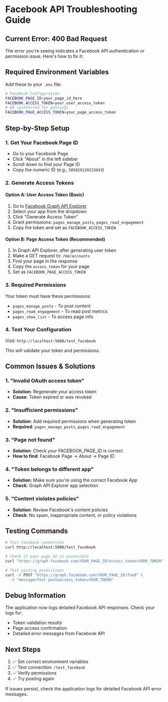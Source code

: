 # Facebook API Troubleshooting Guide

## Current Error: 400 Bad Request

The error you're seeing indicates a Facebook API authentication or permission issue. Here's how to fix it:

## Required Environment Variables

Add these to your `.env` file:

```bash
# Facebook Configuration
FACEBOOK_PAGE_ID=your_page_id_here
FACEBOOK_ACCESS_TOKEN=your_user_access_token
# OR (preferred for posting)
FACEBOOK_PAGE_ACCESS_TOKEN=your_page_access_token
```

## Step-by-Step Setup

### 1. Get Your Facebook Page ID
- Go to your Facebook Page
- Click "About" in the left sidebar
- Scroll down to find your Page ID
- Copy the numeric ID (e.g., `505829139223693`)

### 2. Generate Access Tokens

#### Option A: User Access Token (Basic)
1. Go to [Facebook Graph API Explorer](https://developers.facebook.com/tools/explorer/)
2. Select your app from the dropdown
3. Click "Generate Access Token"
4. Grant permissions: `pages_manage_posts`, `pages_read_engagement`
5. Copy the token and set as `FACEBOOK_ACCESS_TOKEN`

#### Option B: Page Access Token (Recommended)
1. In Graph API Explorer, after generating user token
2. Make a GET request to: `/me/accounts`
3. Find your page in the response
4. Copy the `access_token` for your page
5. Set as `FACEBOOK_PAGE_ACCESS_TOKEN`

### 3. Required Permissions
Your token must have these permissions:
- `pages_manage_posts` - To post content
- `pages_read_engagement` - To read post metrics
- `pages_show_list` - To access page info

### 4. Test Your Configuration

Visit: `http://localhost:5000/test_facebook`

This will validate your token and permissions.

## Common Issues & Solutions

### 1. "Invalid OAuth access token"
- **Solution**: Regenerate your access token
- **Cause**: Token expired or was revoked

### 2. "Insufficient permissions"
- **Solution**: Add required permissions when generating token
- **Required**: `pages_manage_posts`, `pages_read_engagement`

### 3. "Page not found"
- **Solution**: Check your FACEBOOK_PAGE_ID is correct
- **How to find**: Facebook Page → About → Page ID

### 4. "Token belongs to different app"
- **Solution**: Make sure you're using the correct Facebook App
- **Check**: Graph API Explorer app selection

### 5. "Content violates policies"
- **Solution**: Review Facebook's content policies
- **Check**: No spam, inappropriate content, or policy violations

## Testing Commands

```bash
# Test Facebook connection
curl http://localhost:5000/test_facebook

# Check if your page ID is accessible
curl "https://graph.facebook.com/YOUR_PAGE_ID?access_token=YOUR_TOKEN"

# Test posting permissions
curl -X POST "https://graph.facebook.com/YOUR_PAGE_ID/feed" \
  -d "message=Test post&access_token=YOUR_TOKEN"
```

## Debug Information

The application now logs detailed Facebook API responses. Check your logs for:
- Token validation results
- Page access confirmation
- Detailed error messages from Facebook API

## Next Steps

1. ✅ Set correct environment variables
2. ✅ Test connection: `/test_facebook`
3. ✅ Verify permissions
4. ✅ Try posting again

If issues persist, check the application logs for detailed Facebook API error messages.